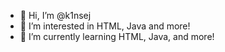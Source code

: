 - 👋 Hi, I’m @k1nsej
- 👀 I’m interested in HTML, Java and more!
- 🌱 I’m currently learning HTML, Java, and more!

<!---
k1nsej/k1nsej is a ✨ special ✨ repository because its `README.md` (this file) appears on your GitHub profile.
You can click the Preview link to take a look at your changes.
--->
